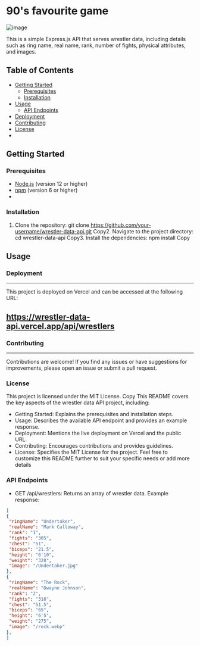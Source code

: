 # 90's favourite game
![image](https://github.com/user-attachments/assets/b67ed13f-4d0c-4541-bb4b-74f220eb092e)


This is a simple Express.js API that serves wrestler data, including details such as ring name, real name, rank, number of fights, physical attributes, and images.

## Table of Contents
- [Getting Started](#getting-started)
  - [Prerequisites](#prerequisites)
  - [Installation](#installation)
- [Usage](#usage)
  - [API Endpoints](#api-endpoints)
- [Deployment](#deployment)
- [Contributing](#contributing)
- [License](#license)
- 
## Getting Started

### Prerequisites
- [Node.js](https://nodejs.org/) (version 12 or higher)
- [npm](https://www.npmjs.com/) (version 6 or higher)
- 
### Installation
1. Clone the repository:
git clone https://github.com/your-username/wrestler-data-api.git
Copy2. Navigate to the project directory:
cd wrestler-data-api
Copy3. Install the dependencies:
npm install
Copy
## Usage
### Deployment
--------------
This project is deployed on Vercel and can be accessed at the following URL:
## https://wrestler-data-api.vercel.app/api/wrestlers
### Contributing
----------
Contributions are welcome! If you find any issues or have suggestions for improvements, please open an issue or submit a pull request.
### License
This project is licensed under the MIT License.
Copy
This README covers the key aspects of the wrestler data API project, including:
- Getting Started: Explains the prerequisites and installation steps.
- Usage: Describes the available API endpoint and provides an example response.
- Deployment: Mentions the live deployment on Vercel and the public URL.
- Contributing: Encourages contributions and provides guidelines.
- License: Specifies the MIT License for the project.
Feel free to customize this README further to suit your specific needs or add more details
### API Endpoints
- GET /api/wrestlers: Returns an array of wrestler data.
Example response:
```json
[
{
 "ringName": "Undertaker",
 "realName": "Mark Calloway",
 "rank": "1",
 "fights": "305",
 "chest": "51",
 "biceps": "21.5",
 "height": "6'10",
 "weight": "328",
 "image": "/Undertaker.jpg"
},
{
 "ringName": "The Rock",
 "realName": "Dwayne Johnson",
 "rank": "2",
 "fights": "316",
 "chest": "51.5",
 "biceps": "65",
 "height": "6'5",
 "weight": "275",
 "image": "/rock.webp"
},
]
